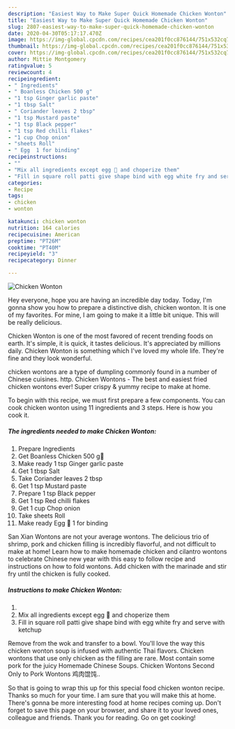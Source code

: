 ```yaml
---
description: "Easiest Way to Make Super Quick Homemade Chicken Wonton"
title: "Easiest Way to Make Super Quick Homemade Chicken Wonton"
slug: 2807-easiest-way-to-make-super-quick-homemade-chicken-wonton
date: 2020-04-30T05:17:17.470Z
image: https://img-global.cpcdn.com/recipes/cea201f0cc876144/751x532cq70/chicken-wonton-recipe-main-photo.jpg
thumbnail: https://img-global.cpcdn.com/recipes/cea201f0cc876144/751x532cq70/chicken-wonton-recipe-main-photo.jpg
cover: https://img-global.cpcdn.com/recipes/cea201f0cc876144/751x532cq70/chicken-wonton-recipe-main-photo.jpg
author: Mittie Montgomery
ratingvalue: 5
reviewcount: 4
recipeingredient:
- " Ingredients"
- " Boanless Chicken 500 g"
- "1 tsp Ginger garlic paste"
- "1 tbsp Salt"
- " Coriander leaves 2 tbsp"
- "1 tsp Mustard paste"
- "1 tsp Black pepper"
- "1 tsp Red chilli flakes"
- "1 cup Chop onion"
- "sheets Roll"
- " Egg  1 for binding"
recipeinstructions:
- ""
- "Mix all ingredients except egg 🥚 and choperize them"
- "Fill in square roll patti give shape bind with egg white fry and serve with ketchup"
categories:
- Recipe
tags:
- chicken
- wonton

katakunci: chicken wonton 
nutrition: 164 calories
recipecuisine: American
preptime: "PT26M"
cooktime: "PT40M"
recipeyield: "3"
recipecategory: Dinner

---
```



![Chicken Wonton](https://img-global.cpcdn.com/recipes/cea201f0cc876144/751x532cq70/chicken-wonton-recipe-main-photo.jpg)

Hey everyone, hope you are having an incredible day today. Today, I'm gonna show you how to prepare a distinctive dish, chicken wonton. It is one of my favorites. For mine, I am going to make it a little bit unique. This will be really delicious.

Chicken Wonton is one of the most favored of recent trending foods on earth. It's simple, it is quick, it tastes delicious. It's appreciated by millions daily. Chicken Wonton is something which I've loved my whole life. They're fine and they look wonderful.

chicken wontons are a type of dumpling commonly found in a number of Chinese cuisines. http. Chicken Wontons - The best and easiest fried chicken wontons ever! Super crispy &amp; yummy recipe to make at home.


To begin with this recipe, we must first prepare a few components. You can cook chicken wonton using 11 ingredients and 3 steps. Here is how you cook it.

<!--inarticleads1-->

##### The ingredients needed to make Chicken Wonton:

1. Prepare  Ingredients
1. Get  Boanless Chicken 500 g🐓
1. Make ready 1 tsp Ginger garlic paste
1. Get 1 tbsp Salt
1. Take  Coriander leaves 2 tbsp
1. Get 1 tsp Mustard paste
1. Prepare 1 tsp Black pepper
1. Get 1 tsp Red chilli flakes
1. Get 1 cup Chop onion
1. Take sheets Roll
1. Make ready  Egg 🥚 1 for binding


San Xian Wontons are not your average wontons. The delicious trio of shrimp, pork and chicken filling is incredibly flavorful, and not difficult to make at home! Learn how to make homemade chicken and cilantro wontons to celebrate Chinese new year with this easy to follow recipe and instructions on how to fold wontons. Add chicken with the marinade and stir fry until the chicken is fully cooked. 

<!--inarticleads2-->

##### Instructions to make Chicken Wonton:

1. 
1. Mix all ingredients except egg 🥚 and choperize them
1. Fill in square roll patti give shape bind with egg white fry and serve with ketchup


Remove from the wok and transfer to a bowl. You&#39;ll love the way this chicken wonton soup is infused with authentic Thai flavors. Chicken wontons that use only chicken as the filling are rare. Most contain some pork for the juicy Homemade Chinese Soups. Chicken Wontons Second Only to Pork Wontons 鸡肉馄饨.. 

So that is going to wrap this up for this special food chicken wonton recipe. Thanks so much for your time. I am sure that you will make this at home. There's gonna be more interesting food at home recipes coming up. Don't forget to save this page on your browser, and share it to your loved ones, colleague and friends. Thank you for reading. Go on get cooking!
